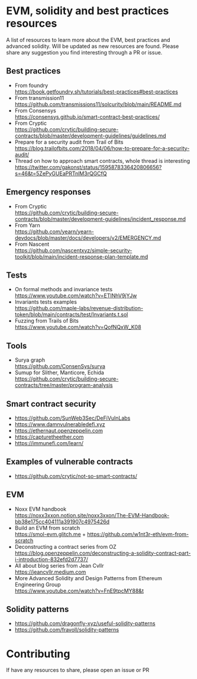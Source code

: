 # EVM, solidity and best practices resources
A list of resources to learn more about the EVM, best practices and
advanced solidity. Will be updated as new resources are
found. Please share any suggestion you find interesting through a PR or
issue.

## Best practices
* From foundry   
https://book.getfoundry.sh/tutorials/best-practices#best-practices
* From transmission11   
https://github.com/transmissions11/solcurity/blob/main/README.md
* From Consensys  
https://consensys.github.io/smart-contract-best-practices/
* From Cryptic  
https://github.com/crytic/building-secure-contracts/blob/master/development-guidelines/guidelines.md
* Prepare for a security audit from Trail of Bits  
https://blog.trailofbits.com/2018/04/06/how-to-prepare-for-a-security-audit/ 
* Thread on how to approach smart contracts, whole thread is interesting
https://twitter.com/gakonst/status/1595878336420806656?s=46&t=5ZePyGUEaPRTnlM3rQGCfQ  


## Emergency responses
* From Cryptic  
https://github.com/crytic/building-secure-contracts/blob/master/development-guidelines/incident_response.md 
* From Yarn   
https://github.com/yearn/yearn-devdocs/blob/master/docs/developers/v2/EMERGENCY.md 
* From Nascent  
https://github.com/nascentxyz/simple-security-toolkit/blob/main/incident-response-plan-template.md

## Tests
* On formal methods and invariance tests  
https://www.youtube.com/watch?v=ETlNhV9jYJw 
* Invariants tests examples  
https://github.com/maple-labs/revenue-distribution-token/blob/main/contracts/test/Invariants.t.sol
* Fuzzing from Trails of Bits  
https://www.youtube.com/watch?v=QofNQxW_K08

## Tools
* Surya graph  
 https://github.com/ConsenSys/surya 
* Sumup for Slither, Manticore, Echida  
https://github.com/crytic/building-secure-contracts/tree/master/program-analysis  


## Smart contract security
* https://github.com/SunWeb3Sec/DeFiVulnLabs 
* https://www.damnvulnerabledefi.xyz
* https://ethernaut.openzeppelin.com
* https://capturetheether.com
* https://immunefi.com/learn/

## Examples of vulnerable contracts
* https://github.com/crytic/not-so-smart-contracts/ 

## EVM
* Noxx EVM handbook  
https://noxx3xxon.notion.site/noxx3xxon/The-EVM-Handbook-bb38e175cc404111a391907c4975426d
* Build an EVM from scratch  
https://smol-evm.glitch.me + https://github.com/w1nt3r-eth/evm-from-scratch
* Deconstructing a contract series from OZ  
https://blog.openzeppelin.com/deconstructing-a-solidity-contract-part-i-introduction-832efd2d7737/
* All about blog series from Jean Cvllr  
https://jeancvllr.medium.com 
* More Advanced Solidity and Design Patterns from Ethereum Engineering Group  
https://www.youtube.com/watch?v=FnE9tpcMY88&t

## Solidity patterns
* https://github.com/dragonfly-xyz/useful-solidity-patterns
* https://github.com/fravoll/solidity-patterns

# Contributing 
If have any resources to share, please open an issue or PR